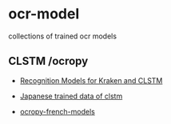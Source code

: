 # ocr-model
collections of trained ocr models



##   CLSTM /ocropy

* [ Recognition Models for Kraken and CLSTM ](https://github.com/mittagessen/kraken-models)    
 
* [ Japanese trained data of clstm ](https://github.com/isaomatsunami/clstm-Japanese)    


* [ocropy-french-models](https://github.com/zuphilip/ocropy-french-models)

